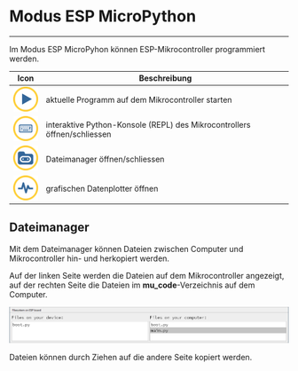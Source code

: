 # Modus ESP MicroPython
---

Im Modus ESP MicroPyhon können ESP-Mikrocontroller programmiert werden.

| Icon                       | Beschreibung                                                             |
| -------------------------- | ------------------------------------------------------------------------ |
| ![](images/mu-run.png)     | aktuelle Programm auf dem Mikrocontroller starten                        |
| ![](images/mu-repl.png)    | interaktive Python-Konsole (REPL) des Mikrocontrollers öffnen/schliessen |
| ![](images/mu-files.png)   | Dateimanager öffnen/schliessen                                           |
| ![](images/mu-plotter.png) | grafischen Datenplotter öffnen                                           |


## Dateimanager

Mit dem Dateimanager können Dateien zwischen Computer und Mikrocontroller hin- und herkopiert werden.

Auf der linken Seite werden die Dateien auf dem Mikrocontroller angezeigt, auf der rechten Seite die Dateien im **mu_code**-Verzeichnis auf dem Computer.

![](images/mu-file-manager.png)

Dateien können durch Ziehen auf die andere Seite kopiert werden.
